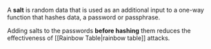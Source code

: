 A **salt** is random data that is used as an additional input to a one-way function that hashes data, a password or passphrase.

Adding salts to the passwords **before hashing** them reduces the effectiveness of [[Rainbow Table|rainbow table]] attacks.